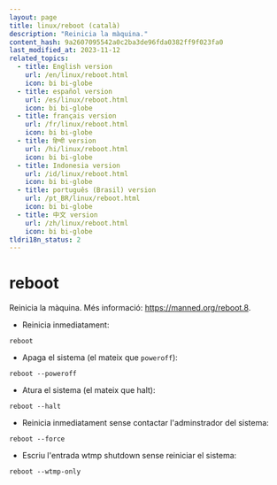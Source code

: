 ```yaml
---
layout: page
title: linux/reboot (català)
description: "Reinicia la màquina."
content_hash: 9a2607095542a0c2ba3de96fda0382ff9f023fa0
last_modified_at: 2023-11-12
related_topics:
  - title: English version
    url: /en/linux/reboot.html
    icon: bi bi-globe
  - title: español version
    url: /es/linux/reboot.html
    icon: bi bi-globe
  - title: français version
    url: /fr/linux/reboot.html
    icon: bi bi-globe
  - title: हिन्दी version
    url: /hi/linux/reboot.html
    icon: bi bi-globe
  - title: Indonesia version
    url: /id/linux/reboot.html
    icon: bi bi-globe
  - title: português (Brasil) version
    url: /pt_BR/linux/reboot.html
    icon: bi bi-globe
  - title: 中文 version
    url: /zh/linux/reboot.html
    icon: bi bi-globe
tldri18n_status: 2
---
```

# reboot

Reinicia la màquina.
Més informació: <https://manned.org/reboot.8>.

- Reinicia inmediatament:

`reboot`

- Apaga el sistema (el mateix que `poweroff`):

`reboot --poweroff`

- Atura el sistema (el mateix que halt):

`reboot --halt`

- Reinicia inmediatament sense contactar l'adminstrador del sistema:

`reboot --force`

- Escriu l'entrada wtmp shutdown sense reiniciar el sistema:

`reboot --wtmp-only`
